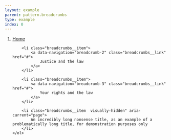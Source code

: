 ```yaml
---
layout: example
parent: pattern.breadcrumbs
type: example
index: 0
---
```


<nav aria-label="Breadcrumb">
    <ol class="breadcrumbs">
        <li class="breadcrumbs__item">
            <a data-navigation="breadcrumb-1" class="breadcrumbs__link" href="#">
                Home
            </a>
        </li>
        
        <li class="breadcrumbs__item">
            <a data-navigation="breadcrumb-2" class="breadcrumbs__link" href="#">
                Justice and the law
            </a>
        </li>
        
        <li class="breadcrumbs__item">
            <a data-navigation="breadcrumb-3" class="breadcrumbs__link" href="#">
                Your rights and the law
            </a>
        </li>

        <li class="breadcrumbs__item  visually-hidden" aria-current="page">
            An incredibly long nonsense title, as an example of a problematically long title, for demonstration purposes only
        </li>
    </ol>
</nav>
